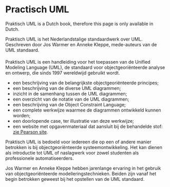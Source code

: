# Practisch UML

Praktisch UML is a Dutch book,  therefore this page is only available in Dutch.

Praktisch UML is het Nederlandstalige standaardwerk over UML.  Geschreven door Jos Warmer en Anneke Kleppe, mede-auteurs van de UML standaard.

####

Praktisch UML is een handleiding voor het toepassen van de Unified Modeling Language (UML), de standaard voor objectgeoriënteerde analyse en ontwerp, die sinds 1997 wereldwijd gebruikt wordt.

*  een beschrijving van de belangrijkste objectgeoriënteerde principes;
*  een beschrijving van de diverse UML diagrammen;
*  inzicht in de samenhang tussen de UML diagrammen;
*   een overzicht van de notatie van de UML diagrammen;
*  een beschrijving van de Object Constraint Language;
*  een complete werkwijze waarmee de diagrammen ontwikkeld kunnen worden;
*  een doorlopende case, ter illustratie van deze werkwijze;
*  een website met opgavenmateriaal dat aansluit bij de behandelde stof: <a target="_blank" href="https://www.pearson.com/nl/nl_NL/hoger-onderwijs/catalogus/informatica/praktisch-uml-5e-editie.html">zie Pearson site</a>.

Praktisch UML is bedoeld voor iedereen die op een of andere manier betrokken is bij objectgeoriënteerde systeemontwikkeling. Het kan dienen als introductie tot UML of naslagwerk voor zowel studenten als professionele automatiseerders.

Jos Warmer en Anneke Kleppe hebben jarenlange ervaring in het gebruik van objectgeoriënteerde modelleringstechnieken. Beiden zijn vanaf het begin betrokken geweest bij het opstellen van de UML standaard.
